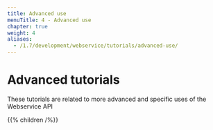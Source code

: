 ```yaml
---
title: Advanced use
menuTitle: 4 - Advanced use
chapter: true
weight: 4
aliases:
  - /1.7/development/webservice/tutorials/advanced-use/
---
```


# Advanced tutorials

These tutorials are related to more advanced and specific uses of the Webservice API

{{% children /%}}
